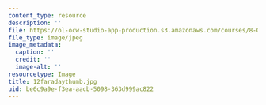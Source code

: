 ```yaml
---
content_type: resource
description: ''
file: https://ol-ocw-studio-app-production.s3.amazonaws.com/courses/8-02-physics-ii-electricity-and-magnetism-spring-2007/be6c9a9ef3eaaacb5098363d999ac822_12faradaythumb.jpg
file_type: image/jpeg
image_metadata:
  caption: ''
  credit: ''
  image-alt: ''
resourcetype: Image
title: 12faradaythumb.jpg
uid: be6c9a9e-f3ea-aacb-5098-363d999ac822
---
```

